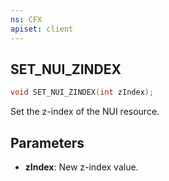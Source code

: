 ```yaml
---
ns: CFX
apiset: client
---
```

## SET_NUI_ZINDEX

```c
void SET_NUI_ZINDEX(int zIndex);
```
Set the z-index of the NUI resource.

## Parameters
* **zIndex**: New z-index value.
